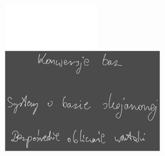 ![](Notatki/Semestr%203/Architektura%20komputerów%201/Wykłady/Wykład%203/AK1-3-18-Dodawanie%20i%20mnozenie.pdf)
![](Notatki/Semestr%203/Architektura%20komputerów%201/Wykłady/Wykład%203/Drawing%202023-11-29%2015.39.15.excalidraw.svg)